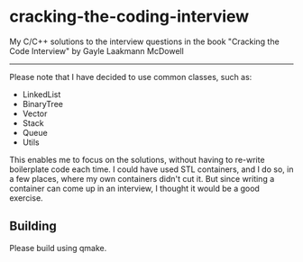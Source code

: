 # cracking-the-coding-interview
My C/C++ solutions to the interview questions in the book "Cracking the Code Interview" by Gayle Laakmann McDowell

-----------------------------------

Please note that I have decided to use common classes, such as:

- LinkedList
- BinaryTree
- Vector
- Stack
- Queue
- Utils

This enables me to focus on the solutions, without having to re-write boilerplate code each time. I could have used STL containers, and I do so, in a few places, where my own containers didn't cut it. But since writing a container can come up in an interview, I thought it would be a good exercise.

## Building

Please build using qmake.
